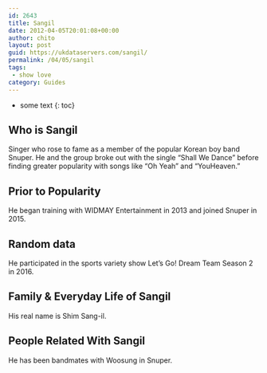 ```yaml
---
id: 2643
title: Sangil
date: 2012-04-05T20:01:08+00:00
author: chito
layout: post
guid: https://ukdataservers.com/sangil/
permalink: /04/05/sangil
tags:
 - show love
category: Guides
---
```


* some text
{: toc}
          
          
## Who is  Sangil
                  
                  
                  
Singer who rose to fame as a member of the popular Korean boy band Snuper. He and the group broke out with the single &#8220;Shall We Dance&#8221; before finding greater popularity with songs like &#8220;Oh Yeah&#8221; and &#8220;YouHeaven.&#8221;
                  
                
                
                
## Prior to Popularity 
                  
                  
                  
He began training with WIDMAY Entertainment in 2013 and joined Snuper in 2015.
                  
                
                
                
## Random data 
                  
                  
                  
He participated in the sports variety show Let&#8217;s Go! Dream Team Season 2 in 2016.
                  
                
                
                
## Family & Everyday Life of Sangil
                  
                  
                  
His real name is Shim Sang-il.
                  
                
                
                
## People Related With  Sangil
                  
                  
                  
He has been bandmates with Woosung in Snuper.
                  
                
              
            
          
          
          
    
    
  
